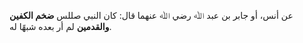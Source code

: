 عن أنس، أو جابر بن عبد ﷲ رضي ﷲ عنهما قال: كان النبي صللس **ضخم الكفين والقدمين** لم أر بعده شبهًا له.